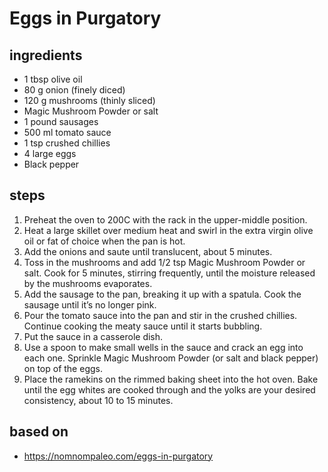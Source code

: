 # Eggs in Purgatory

## ingredients

- 1 tbsp olive oil
- 80 g onion (finely diced)
- 120 g mushrooms (thinly sliced)
- Magic Mushroom Powder or salt
- 1 pound sausages
- 500 ml tomato sauce
- 1 tsp crushed chillies
- 4 large eggs
- Black pepper

## steps

1. Preheat the oven to 200C with the rack in the upper-middle position.
2. Heat a large skillet over medium heat and swirl in the extra virgin olive oil or fat of choice when the pan is hot.
3. Add the onions and saute until translucent, about 5 minutes.
4. Toss in the mushrooms and add 1/2 tsp Magic Mushroom Powder or salt. Cook for 5 minutes, stirring frequently, until the moisture released by the mushrooms evaporates.
5. Add the sausage to the pan, breaking it up with a spatula. Cook the sausage until it’s no longer pink.
6. Pour the tomato sauce into the pan and stir in the crushed chillies. Continue cooking the meaty sauce until it starts bubbling.
7. Put the sauce in a casserole dish.
8. Use a spoon to make small wells in the sauce and crack an egg into each one. Sprinkle Magic Mushroom Powder (or salt and black pepper) on top of the eggs.
9. Place the ramekins on the rimmed baking sheet into the hot oven. Bake until the egg whites are cooked through and the yolks are your desired consistency, about 10 to 15 minutes.

## based on

- https://nomnompaleo.com/eggs-in-purgatory
